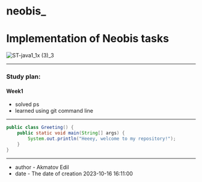 # neobis_

# Implementation of Neobis tasks

![ST-java1_1x (3)_3](https://github.com/Akmatovedil/neobis_/assets/106029627/d130fba6-1f62-430b-9035-4ec30cfa3c69)
***
### Study plan:

#### Week1

+ solved ps
+ learned using git command line

***
```java
public class Greeting() {
    public static void main(String[] args) {
        System.out.println("Heeey, welcome to my repository!");
    }
}
```
***
+ author - Akmatov Edil
+ date - The date of creation 2023-10-16 16:11:00
